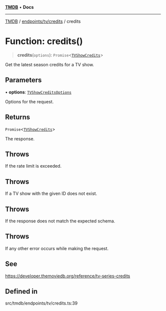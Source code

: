 [**TMDB**](../../../../README.md) • **Docs**

***

[TMDB](../../../../README.md) / [endpoints/tv/credits](../README.md) / credits

# Function: credits()

> **credits**(`options`): `Promise`\<[`TVShowCredits`](../../../../structs/Schemas/type-aliases/TVShowCredits.md)\>

Get the latest season credits for a TV show.

## Parameters

• **options**: [`TVShowCreditsOptions`](../type-aliases/TVShowCreditsOptions.md)

Options for the request.

## Returns

`Promise`\<[`TVShowCredits`](../../../../structs/Schemas/type-aliases/TVShowCredits.md)\>

The response.

## Throws

If the rate limit is exceeded.

## Throws

If a TV show with the given ID does not exist.

## Throws

If the response does not match the expected schema.

## Throws

If any other error occurs while making the request.

## See

https://developer.themoviedb.org/reference/tv-series-credits

## Defined in

src/tmdb/endpoints/tv/credits.ts:39
